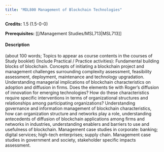 ```yaml
---
title: "MDL800 Management of Blockchain Technologies"
---
```

**Credits:** 1.5 (1.5-0-0)

**Prerequisites:** [[/Management Studies/MSL713|MSL713]]

#### Description
(about 100 words; Topics to appear as course contents in the courses of Study booklet) (Include Practical / Practice activities): Fundamental building blocks of blockchain. Concepts of initiating a blockchain project and management challenges surrounding complexity assessment, feasibility assessment, deployment, maintenance and technology upgradation. Understanding managerial implications of blockchain characteristics on adoption and diffusion in firms. Does the elements tie with Roger’s diffusion of innovation for emerging technologies? How do these characteristics require specific interventions in terms of organizational structures and relationships among participating organizations? Understanding governance and information management of blockchain characteristics, how can organization structure and networks play a role, understanding antecedents of diffusion of blockchain applications among firms and networks in industries, understanding enablers and barriers to use and usefulness of blockchain. Management case studies in corporate: banking; digital services; high-tech enterprises; supply chain. Management case studies in government and society, stakeholder specific impacts assessment.